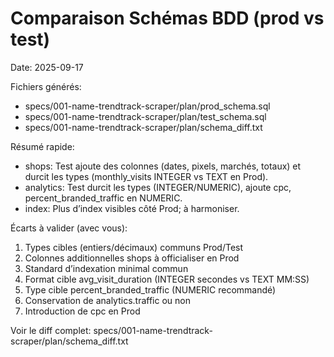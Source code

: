 # Comparaison Schémas BDD (prod vs test)

Date: 2025-09-17

Fichiers générés:
- specs/001-name-trendtrack-scraper/plan/prod_schema.sql
- specs/001-name-trendtrack-scraper/plan/test_schema.sql
- specs/001-name-trendtrack-scraper/plan/schema_diff.txt

Résumé rapide:
- shops: Test ajoute des colonnes (dates, pixels, marchés, totaux) et durcit les types (monthly_visits INTEGER vs TEXT en Prod).
- analytics: Test durcit les types (INTEGER/NUMERIC), ajoute cpc, percent_branded_traffic en NUMERIC.
- index: Plus d’index visibles côté Prod; à harmoniser.

Écarts à valider (avec vous):
1) Types cibles (entiers/décimaux) communs Prod/Test
2) Colonnes additionnelles shops à officialiser en Prod
3) Standard d’indexation minimal commun
4) Format cible avg_visit_duration (INTEGER secondes vs TEXT MM:SS)
5) Type cible percent_branded_traffic (NUMERIC recommandé)
6) Conservation de analytics.traffic ou non
7) Introduction de cpc en Prod

Voir le diff complet: specs/001-name-trendtrack-scraper/plan/schema_diff.txt
